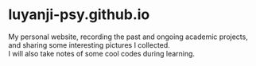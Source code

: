 # luyanji-psy.github.io

My personal website, recording the past and ongoing academic projects, and sharing some interesting pictures I collected. 
<br>
I will also take notes of some cool codes during learning.
